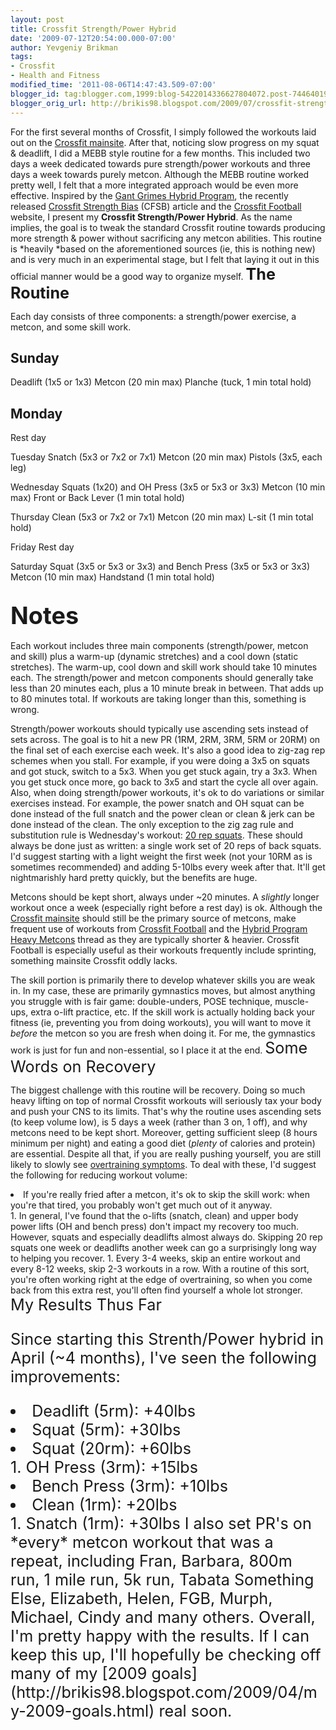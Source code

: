 ```yaml
---
layout: post
title: Crossfit Strength/Power Hybrid
date: '2009-07-12T20:54:00.000-07:00'
author: Yevgeniy Brikman
tags:
- Crossfit
- Health and Fitness
modified_time: '2011-08-06T14:47:43.509-07:00'
blogger_id: tag:blogger.com,1999:blog-5422014336627804072.post-7446401934848043086
blogger_orig_url: http://brikis98.blogspot.com/2009/07/crossfit-strengthpower-hybrid.html
---
```


For the first several months of Crossfit, I simply followed the workouts laid 
out on the [Crossfit mainsite](http://www.crossfit.com/). After that, noticing 
slow progress on my squat &amp; deadlift, I did a MEBB style routine for a few 
months. This included two days a week dedicated towards pure strength/power 
workouts and three days a week towards purely metcon. Although the MEBB 
routine worked pretty well, I felt that a more integrated approach would be 
even more effective. Inspired by the [Gant Grimes Hybrid 
Program](http://forum.bodybuilding.com/showthread.php?t=111530641), the 
recently released [Crossfit Strength 
Bias](http://journal.crossfit.com/2009/02/crossfit-strength-bias.tpl) (CFSB) 
article and the [Crossfit Football](http://www.crossfitfootball.com/) website, 
I present my **Crossfit Strength/Power Hybrid**. As the name implies, the goal 
is to tweak the standard Crossfit routine towards producing more strength 
&amp; power without sacrificing any metcon abilities. This routine is *heavily 
*based on the aforementioned sources (ie, this is nothing new) and is very 
much in an experimental stage, but I felt that laying it out in this official 
manner would be a good way to organize myself. 
<span style="font-size:100%;"> 
**<span style="font-size:180%;">The Routine**<span style="font-size:100%;"> 

Each day consists of three components: a strength/power exercise, a metcon, 
and some skill work. 

## Sunday 
Deadlift (1x5 or 1x3) 
Metcon (20 min max) 
Planche (tuck, 1 min total hold) 

## Monday 
Rest day 

Tuesday 
Snatch (5x3 or 7x2 or 7x1) 
Metcon (20 min max) 
Pistols (3x5, each leg) 

Wednesday 
Squats (1x20) and OH Press (3x5 or 5x3 or 3x3) 
Metcon (10 min max) 
Front or Back Lever (1 min total hold) 

Thursday 
Clean (5x3 or 7x2 or 7x1) 
Metcon (20 min max) 
L-sit (1 min total hold) 

Friday 
Rest day 

Saturday 
Squat (3x5 or 5x3 or 3x3) and Bench Press (3x5 or 5x3 or 3x3) 
Metcon (10 min max) 
Handstand (1 min total hold) 

## <span style="font-size:180%;">Notes 

Each workout includes three main components (strength/power, metcon and skill) 
plus a warm-up (dynamic stretches) and a cool down (static stretches). The 
warm-up, cool down and skill work should take 10 minutes each. The 
strength/power and metcon components should generally take less than 20 
minutes each, plus a 10 minute break in between. That adds up to 80 minutes 
total. If workouts are taking longer than this, something is wrong. 

Strength/power workouts should typically use ascending sets instead of sets 
across. The goal is to hit a new PR (1RM, 2RM, 3RM, 5RM or 20RM) on the final 
set of each exercise each week. It's also a good idea to zig-zag rep schemes 
when you stall. For example, if you were doing a 3x5 on squats and got stuck, 
switch to a 5x3. When you get stuck again, try a 3x3. When you get stuck once 
more, go back to 3x5 and start the cycle all over again. Also, when doing 
strength/power workouts, it's ok to do variations or similar exercises 
instead. For example, the power snatch and OH squat can be done instead of the 
full snatch and the power clean or clean &amp; jerk can be done instead of the 
clean. The only exception to the zig zag rule and substitution rule is 
Wednesday's workout: [20 rep 
squats](http://www.bodybuilding.com/fun/cyberpump24.htm). These should always 
be done just as written: a single work set of 20 reps of back squats. I'd 
suggest starting with a light weight the first week (not your 10RM as is 
sometimes recommended) and adding 5-10lbs every week after that. It'll get 
nightmarishly hard pretty quickly, but the benefits are huge. 

Metcons should be kept short, always under ~20 minutes. A *slightly* longer 
workout once a week (especially right before a rest day) is ok. Although the 
[Crossfit mainsite](http://www.crossfit.com/) should still be the primary 
source of metcons, make frequent use of workouts from [Crossfit 
Football](http://www.crossfitfootball.com/) and the [Hybrid Program Heavy 
Metcons](http://board.crossfit.com/showthread.php?t=35062) thread as they are 
typically shorter &amp; heavier. Crossfit Football is especially useful as 
their workouts frequently include sprinting, something mainsite Crossfit oddly 
lacks. 

The skill portion is primarily there to develop whatever skills you are weak 
in. In my case, these are primarily gymnastics moves, but almost anything you 
struggle with is fair game: double-unders, POSE technique, muscle-ups, extra 
o-lift practice, etc. If the skill work is actually holding back your fitness 
(ie, preventing you from doing workouts), you will want to move it *before* 
the metcon so you are fresh when doing it. For me, the gymnastics work is just 
for fun and non-essential, so I place it at the end. 
 <span style="font-size:180%;"> 
Some Words on Recovery 

The biggest challenge with this routine will be recovery. Doing so much heavy 
lifting on top of normal Crossfit workouts will seriously tax your body and 
push your CNS to its limits. That's why the routine uses ascending sets (to 
keep volume low), is 5 days a week (rather than 3 on, 1 off), and why metcons 
need to be kept short. Moreover, getting sufficient sleep (8 hours minimum per 
night) and eating a good diet (*plenty* of calories and protein) are 
essential. Despite all that, if you are really pushing yourself, you are still 
likely to slowly see [overtraining 
symptoms](http://en.wikipedia.org/wiki/Overtraining). To deal with these, I'd 
suggest the following for reducing workout volume: 
<li>If you're really fried after a metcon, it's ok to skip the skill work: 
when you're that tired, you probably won't get much out of it anyway. 
</li>1. In general, I've found that the o-lifts (snatch, clean) and upper body 
power lifts (OH and bench press) don't impact my recovery too much. However, 
squats and especially deadlifts almost always do. Skipping 20 rep squats one 
week or deadlifts another week can go a surprisingly long way to helping you 
recover. 
1. Every 3-4 weeks, skip an entire workout and every 8-12 weeks, skip 2-3 
workouts in a row. With a routine of this sort, you're often working right at 
the edge of overtraining, so when you come back from this extra rest, you'll 
often find yourself a whole lot stronger. 
<span style="font-size:180%;"> 
My Results Thus Far 

<span style="font-size:100%;">Since starting this Strenth/Power hybrid in 
April (~4 months), I've seen the following improvements: 
<li><span style="font-size:100%;">Deadlift (5rm): +40lbs 
</li><li>Squat (5rm): +30lbs 
</li><li>Squat (20rm): +60lbs 
</li>1. OH Press (3rm): +15lbs 
<li>Bench Press (3rm): +10lbs 
</li><li>Clean (1rm): +20lbs 
</li>1. Snatch (1rm): +30lbs 
I also set PR's on *every* metcon workout that was a repeat, including Fran, 
Barbara, 800m run, 1 mile run, 5k run, Tabata Something Else, Elizabeth, 
Helen, FGB, Murph, Michael, Cindy and many others. Overall, I'm pretty happy 
with the results. If I can keep this up, I'll hopefully be checking off many 
of my [2009 goals](http://brikis98.blogspot.com/2009/04/my-2009-goals.html) 
real soon. 